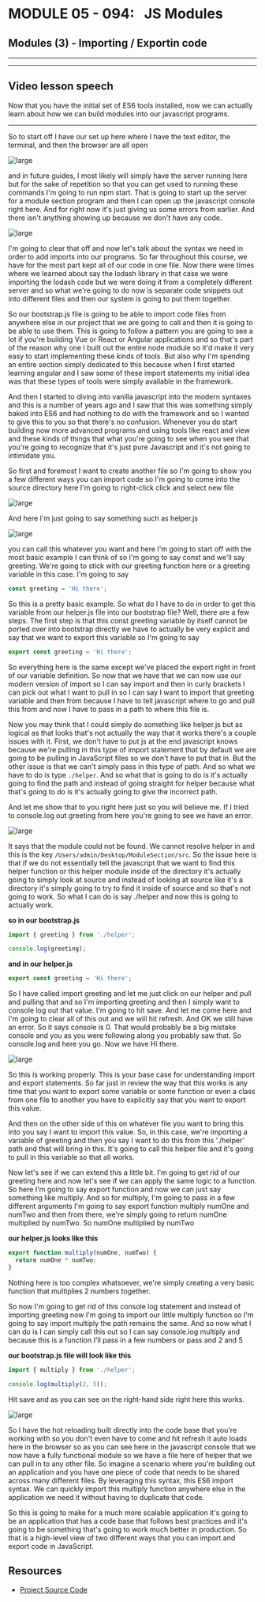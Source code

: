 # MODULE 05 - 094:   JS Modules

## Modules (3) - Importing / Exportin code

---

****

## Video lesson speech

Now that you have the initial set of ES6 tools installed, now we can 
actually learn about how we can build modules into our javascript 
programs.

****

So to start off I have our set up here where I have the text editor, the terminal, and then the browser are all open 

![large](./05-094_IMG1.png)

and in future guides, I most likely will simply have the server running here but for the sake of repetition so that you can get used to running these commands I'm going to run npm start. That is going to start up the server for a module section program and then I can open up the javascript console right here. And for right now it's just giving us some errors from earlier. And there isn't anything showing up because we don't have any code. 

![large](./05-094_IMG2.png)

I'm going to clear that off and now let's talk about the syntax we need in order to add imports into our programs. So far throughout this course, we have for the most part kept all of our code in one file. Now there were times where we learned about say the lodash library in that case we were importing the lodash code but we were doing it from a completely different server and so what we're going to do now is separate code snippets out into different files and then our system is going to put them together. 

So our bootstrap.js file is going to be able to import code files from anywhere else in our project that we are going to call and then it is going to be able to use them. This is going to follow a pattern you are going to see a lot if you're building Vue or React or Angular applications and so that's part of the reason why one I built out the entire node module so it'd make it very easy to start implementing these kinds of tools. But also why I'm spending an entire section simply dedicated to this because when I first started learning angular and I saw some of these import statements my initial idea was that these types of tools were simply available in the framework.

And then I started to diving into vanilla javascript into the modern syntaxes and this is a number of years ago and I saw that this was something simply baked into ES6 and had nothing to do with the framework and so I wanted to give this to you so that there's no confusion. Whenever you do start building now more advanced programs and using tools like react and view and these kinds of things that what you're going to see when you see that you're going to recognize that it's just pure Javascript and it's not going to intimidate you. 

So first and foremost I want to create another file so I'm going to show you a few different ways you can import code so I'm going to come into the source directory here I'm going to right-click click and select new file 

![large](./05-094_IMG3.png)

And here I'm just going to say something such as helper.js

![large](./05-094_IMG4.png) 

you can call this whatever you want and here I'm going to start off with the most basic example I can think of so I'm going to say const and we'll say greeting. We're going to stick with our greeting function here or a greeting variable in this case. I'm going to say 

```js
const greeting = 'Hi there'; 
```

So this is a pretty basic example. So what do I have to do in order to get this variable from our helper.js file into our bootstrap file?
Well, there are a few steps. The first step is that this const greeting variable by itself cannot be ported over into bootstrap directly we have to actually be very explicit and say that we want to export this variable so I'm going to say 

```js
export const greeting = 'Hi there'; 
```

So everything here is the same except we've placed the export right in front of our variable definition. So now that we have that we can now use our modern version of import so I can say import and then in curly brackets I can pick out what I want to pull in so I can say I want to import that greeting variable and then from because I have to tell javascript where to go and pull this from and now I have to pass in a path to where this file is. 

Now you may think that I could simply do something like helper.js but as logical as that looks that's not actually the way that it works there's a couple issues with it. First, we don't have to put js at the end javascript knows because we're pulling in this type of import statement that by default we are going to be pulling in JavaScript files so we don't have to put that in. But the other issue is that we can't simply pass in this type of path. And so what we have to do is type `./helper`. And so what that is going to do is it's actually going to find the path and instead of going straight for helper because what that's going to do is it's actually going to give the incorrect path. 

And let me show that to you right here just so you will believe me. If I tried to console.log out greeting from here you're going to see we have an error. 

![large](./05-094_IMG5.png)

It says that the module could not be found. We cannot resolve helper in and this is the key `/Users/admin/Desktop/ModuleSection/src`. So the issue here is that if we do not essentially tell the javascript that we want to find this helper function or this helper module inside of the directory it's actually going to simply look at source and instead of looking at source like it's a directory it's simply going to try to find it inside of source and so that's not going to work. So what I can do is say ./helper and now this is going to actually work. 

**so in our bootstrap.js**

```js
import { greeting } from './helper';

console.log(greeting);
```

**and in our helper.js**

```js
export const greeting = 'Hi there';
```

So I have called import greeting and let me just click on our helper and pull and pulling that and so I'm importing greeting and then I simply want to console log out that value. I'm going to hit save. And let me come here and I'm going to clear all of this out and we will hit refresh. And OK we still have an error. So it says console is 0. That would probably be a big mistake console and you as you were following along you probably saw that. So console.log and here you go. Now we have Hi there. 

![large](./05-094_IMG6.png)

So this is working properly. This is your base case for understanding import and export statements. So far just in review the way that this works is any time that you want to export some variable or some function or even a class from one file to another you have to explicitly say that you want to export this value.

And then on the other side of this on whatever file you want to bring this into you say I want to import this value. So, in this case, we're importing a variable of greeting and then you say I want to do this from this './helper' path and that will bring in this. It's going to call this helper file and it's going to pull in this variable so that all works. 

Now let's see if we can extend this a little bit. I'm going to get rid of our greeting here and now let's see if we can apply the same logic to a function. So here I'm going to say export function and now we can just say something like multiply. And so for multiply, I'm going to pass in a few different arguments I'm going to say export function multiply numOne and numTwo and then from there, we're simply going to return numOne multiplied by numTwo. So numOne multiplied by numTwo 

**our helper.js looks like this**

```js
export function multiply(numOne, numTwo) { 
  return numOne * numTwo;
}
```

Nothing here is too complex whatsoever, we're simply creating a very basic function that multiplies 2 numbers together. 

So now I'm going to get rid of this console log statement and instead of importing greeting now I'm going to import our little multiply function so I'm going to say import multiply the path remains the same. And so now what I can do is I can simply call this out so I can say console.log multiply and because this is a function I'll pass in a few numbers or pass and 2 and 5 

**our bootstrap.js file will look like this** 

```js
import { multiply } from './helper';

console.log(multiply(2, 5));
```

Hit save and as you can see on the right-hand side right here this works.

![large](./05-094_IMG7.png)

So I have the hot reloading built directly into the code base that you're working with so you don't even have to come and hit refresh it auto loads here in the browser so as you can see here in the javascript console that we now have a fully functional module so we have a file here of helper that we can pull in to any other file. So imagine a scenario where you're building out an application and you have one piece of code that needs to be shared across many different files. By leveraging this syntax, this ES6 import syntax. We can quickly import this multiply function anywhere else in the application we need it without having to duplicate that code. 

So this is going to make for a much more scalable application it's going to be an application that has a code base that follows best practices and it's going to be something that's going to work much better in production. So that is a high-level view of two different ways that you can import and export code in JavaScript.

## Resources

- [Project Source Code](https://github.com/jordanhudgens/modern-javascript-module-section/tree/293ef0ebf9ce4c15c0e16ee2b03be807858bb8ca)
